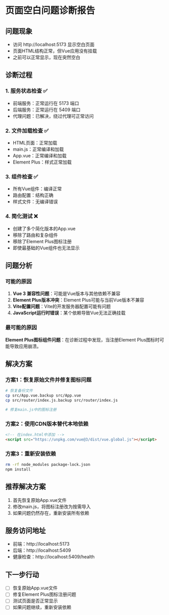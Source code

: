 # 页面空白问题诊断报告

## 问题现象
- 访问 http://localhost:5173 显示空白页面
- 页面HTML结构正常，但Vue应用没有挂载
- 之前可以正常显示，现在突然空白

## 诊断过程

### 1. 服务状态检查 ✅
- 前端服务：正常运行在 5173 端口
- 后端服务：正常运行在 5409 端口
- 代理问题：已解决，绕过代理可正常访问

### 2. 文件加载检查 ✅
- HTML页面：正常加载
- main.js：正常编译和加载
- App.vue：正常编译和加载
- Element Plus：样式正常加载

### 3. 组件检查 ✅
- 所有Vue组件：编译正常
- 路由配置：结构正确
- 样式文件：无编译错误

### 4. 简化测试 ❌
- 创建了多个简化版本的App.vue
- 移除了路由和复杂组件
- 移除了Element Plus图标注册
- 即使最基础的Vue组件也无法显示

## 问题分析

### 可能的原因
1. **Vue 3 兼容性问题**：可能是Vue版本与其他依赖不兼容
2. **Element Plus版本冲突**：Element Plus可能与当前Vue版本不兼容
3. **Vite配置问题**：Vite的开发服务器配置可能有问题
4. **JavaScript运行时错误**：某个依赖导致Vue无法正确挂载

### 最可能的原因
**Element Plus图标组件问题**：在诊断过程中发现，当注册Element Plus图标时可能导致应用崩溃。

## 解决方案

### 方案1：恢复原始文件并修复图标问题
```bash
# 恢复备份文件
cp src/App.vue.backup src/App.vue
cp src/router/index.js.backup src/router/index.js

# 修复main.js中的图标注册
```

### 方案2：使用CDN版本替代本地依赖
```html
<!-- 在index.html中添加 -->
<script src="https://unpkg.com/vue@3/dist/vue.global.js"></script>
```

### 方案3：重新安装依赖
```bash
rm -rf node_modules package-lock.json
npm install
```

## 推荐解决方案
1. 首先恢复原始App.vue文件
2. 修改main.js，将图标注册改为按需导入
3. 如果问题仍然存在，重新安装所有依赖

## 服务访问地址
- 前端：http://localhost:5173
- 后端：http://localhost:5409
- 健康检查：http://localhost:5409/health

## 下一步行动
- [ ] 恢复原始App.vue文件
- [ ] 修复Element Plus图标注册问题
- [ ] 测试页面是否正常显示
- [ ] 如果问题继续，重新安装依赖